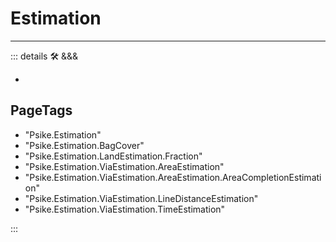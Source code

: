 
# <psike>Estimation</psike>

---

<!-- =================================================== -->
<!-- =================================================== -->
<!-- =================================================== -->
<!-- =================================================== -->
<!-- =================================================== -->
::: details 🛠 <dev>&&&</dev>

-

<h2>PageTags</h2>

- "Psike.Estimation"
- "Psike.Estimation.BagCover"
- "Psike.Estimation.LandEstimation.Fraction"
- "Psike.Estimation.ViaEstimation.AreaEstimation"
- "Psike.Estimation.ViaEstimation.AreaEstimation.AreaCompletionEstimation"
- "Psike.Estimation.ViaEstimation.LineDistanceEstimation"
- "Psike.Estimation.ViaEstimation.TimeEstimation"

:::
